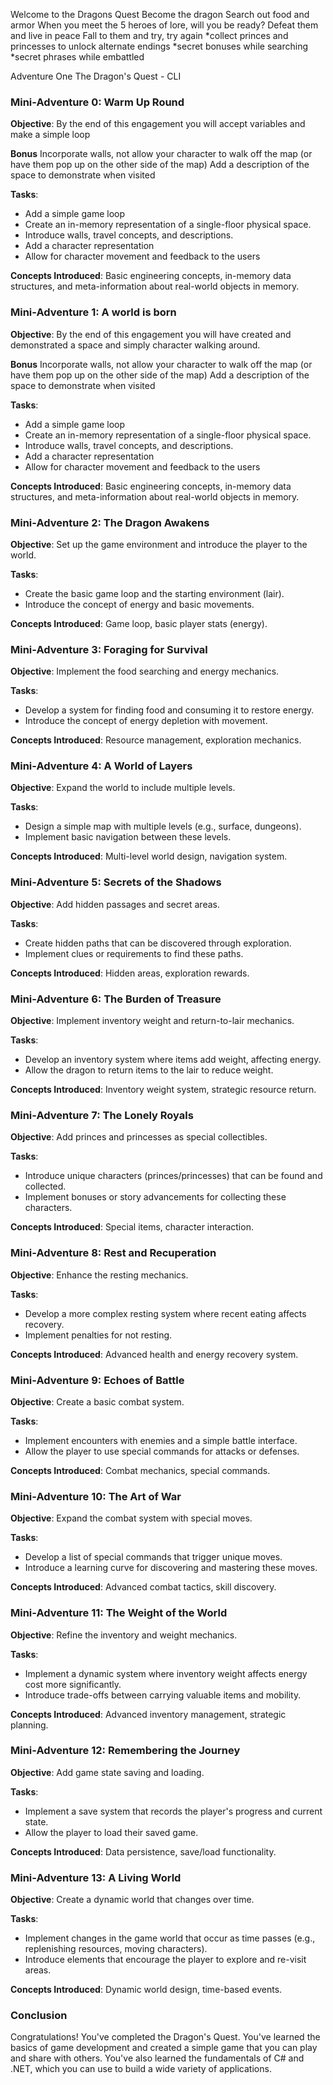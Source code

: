 Welcome to the Dragons Quest
Become the dragon
Search out food and armor
When you meet the 5 heroes of lore, will you be ready?
Defeat them and live in peace
Fall to them and try, try again
*collect princes and princesses to unlock alternate endings
*secret bonuses while searching
*secret phrases while embattled

Adventure One
The Dragon's Quest - CLI


### Mini-Adventure 0: Warm Up Round

**Objective**: By the end of this engagement you will accept variables and make a simple loop

**Bonus**
Incorporate walls, not allow your character to walk off the map (or have them pop up on the other side of the map)
Add a description of the space to demonstrate when visited

**Tasks**:
- Add a simple game loop
- Create an in-memory representation of a single-floor physical space.
- Introduce walls, travel concepts, and descriptions.
- Add a character representation
- Allow for character movement and feedback to the users

**Concepts Introduced**: Basic engineering concepts, in-memory data structures, and meta-information about real-world objects in memory.

### Mini-Adventure 1: A world is born

**Objective**: By the end of this engagement you will have created and demonstrated a space and simply character walking around.

**Bonus**
Incorporate walls, not allow your character to walk off the map (or have them pop up on the other side of the map)
Add a description of the space to demonstrate when visited

**Tasks**:
- Add a simple game loop
- Create an in-memory representation of a single-floor physical space.
- Introduce walls, travel concepts, and descriptions.
- Add a character representation
- Allow for character movement and feedback to the users

**Concepts Introduced**: Basic engineering concepts, in-memory data structures, and meta-information about real-world objects in memory.


### Mini-Adventure 2: The Dragon Awakens

**Objective**: Set up the game environment and introduce the player to the world.

**Tasks**:
- Create the basic game loop and the starting environment (lair).
- Introduce the concept of energy and basic movements.

**Concepts Introduced**: Game loop, basic player stats (energy).

### Mini-Adventure 3: Foraging for Survival

**Objective**: Implement the food searching and energy mechanics.

**Tasks**:
- Develop a system for finding food and consuming it to restore energy.
- Introduce the concept of energy depletion with movement.

**Concepts Introduced**: Resource management, exploration mechanics.

### Mini-Adventure 4: A World of Layers

**Objective**: Expand the world to include multiple levels.

**Tasks**:
- Design a simple map with multiple levels (e.g., surface, dungeons).
- Implement basic navigation between these levels.

**Concepts Introduced**: Multi-level world design, navigation system.

### Mini-Adventure 5: Secrets of the Shadows

**Objective**: Add hidden passages and secret areas.

**Tasks**:
- Create hidden paths that can be discovered through exploration.
- Implement clues or requirements to find these paths.

**Concepts Introduced**: Hidden areas, exploration rewards.

### Mini-Adventure 6: The Burden of Treasure

**Objective**: Implement inventory weight and return-to-lair mechanics.

**Tasks**:
- Develop an inventory system where items add weight, affecting energy.
- Allow the dragon to return items to the lair to reduce weight.

**Concepts Introduced**: Inventory weight system, strategic resource return.

### Mini-Adventure 7: The Lonely Royals

**Objective**: Add princes and princesses as special collectibles.

**Tasks**:
- Introduce unique characters (princes/princesses) that can be found and collected.
- Implement bonuses or story advancements for collecting these characters.

**Concepts Introduced**: Special items, character interaction.

### Mini-Adventure 8: Rest and Recuperation

**Objective**: Enhance the resting mechanics.

**Tasks**:
- Develop a more complex resting system where recent eating affects recovery.
- Implement penalties for not resting.

**Concepts Introduced**: Advanced health and energy recovery system.

### Mini-Adventure 9: Echoes of Battle

**Objective**: Create a basic combat system.

**Tasks**:
- Implement encounters with enemies and a simple battle interface.
- Allow the player to use special commands for attacks or defenses.

**Concepts Introduced**: Combat mechanics, special commands.

### Mini-Adventure 10: The Art of War

**Objective**: Expand the combat system with special moves.

**Tasks**:
- Develop a list of special commands that trigger unique moves.
- Introduce a learning curve for discovering and mastering these moves.

**Concepts Introduced**: Advanced combat tactics, skill discovery.

### Mini-Adventure 11: The Weight of the World

**Objective**: Refine the inventory and weight mechanics.

**Tasks**:
- Implement a dynamic system where inventory weight affects energy cost more significantly.
- Introduce trade-offs between carrying valuable items and mobility.

**Concepts Introduced**: Advanced inventory management, strategic planning.

### Mini-Adventure 12: Remembering the Journey

**Objective**: Add game state saving and loading.

**Tasks**:
- Implement a save system that records the player's progress and current state.
- Allow the player to load their saved game.

**Concepts Introduced**: Data persistence, save/load functionality.

### Mini-Adventure 13: A Living World

**Objective**: Create a dynamic world that changes over time.

**Tasks**:
- Implement changes in the game world that occur as time passes (e.g., replenishing resources, moving characters).
- Introduce elements that encourage the player to explore and re-visit areas.

**Concepts Introduced**: Dynamic world design, time-based events.

### Conclusion

Congratulations! You've completed the Dragon's Quest. You've learned the basics of game development and created a simple game that you can play and share with others. You've also learned the fundamentals of C# and .NET, which you can use to build a wide variety of applications.